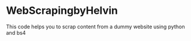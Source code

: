 # WebScrapingbyHelvin
This code helps you to scrap content from a dummy website using python and bs4
